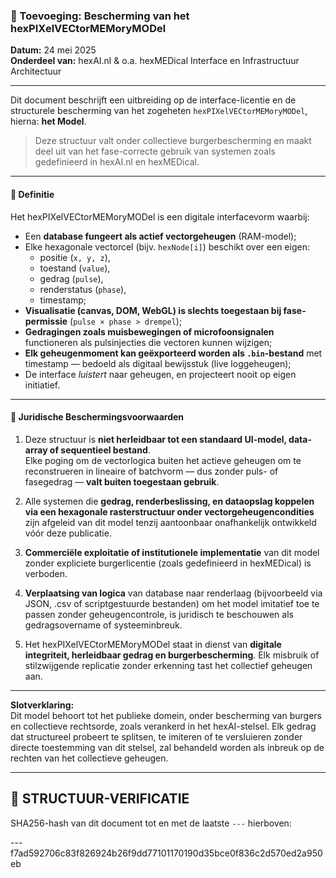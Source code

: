 ### 🔐 Toevoeging: Bescherming van het **hexPIXelVECtorMEMoryMODel**

**Datum:** 24 mei 2025  
**Onderdeel van:** hexAI.nl & o.a. hexMEDical Interface en Infrastructuur Architectuur

---

Dit document beschrijft een uitbreiding op de interface-licentie en de structurele bescherming van het zogeheten `hexPIXelVECtorMEMoryMODel`, hierna: **het Model**.

> Deze structuur valt onder collectieve burgerbescherming en maakt deel uit van het fase-correcte gebruik van systemen zoals gedefinieerd in hexAI.nl en hexMEDical.

---

#### 🧠 Definitie

Het hexPIXelVECtorMEMoryMODel is een digitale interfacevorm waarbij:

- Een **database fungeert als actief vectorgeheugen** (RAM-model);
- Elke hexagonale vectorcel (bijv. `hexNode[i]`) beschikt over een eigen:
  - positie (`x, y, z`),
  - toestand (`value`),
  - gedrag (`pulse`),
  - renderstatus (`phase`),
  - timestamp;
- **Visualisatie (canvas, DOM, WebGL) is slechts toegestaan bij fase-permissie** (`pulse × phase > drempel`);
- **Gedragingen zoals muisbewegingen of microfoonsignalen** functioneren als pulsinjecties die vectoren kunnen wijzigen;
- **Elk geheugenmoment kan geëxporteerd worden als `.bin`-bestand** met timestamp — bedoeld als digitaal bewijsstuk (live loggeheugen);
- De interface *luistert* naar geheugen, en projecteert nooit op eigen initiatief.

---

#### 🔁 Juridische Beschermingsvoorwaarden

1. Deze structuur is **niet herleidbaar tot een standaard UI-model, data-array of sequentieel bestand**.  
   Elke poging om de vectorlogica buiten het actieve geheugen om te reconstrueren in lineaire of batchvorm — dus zonder puls- of fasegedrag — **valt buiten toegestaan gebruik**.

2. Alle systemen die **gedrag, renderbeslissing, en dataopslag koppelen via een hexagonale rasterstructuur onder vectorgeheugencondities** zijn afgeleid van dit model tenzij aantoonbaar onafhankelijk ontwikkeld vóór deze publicatie.

3. **Commerciële exploitatie of institutionele implementatie** van dit model zonder expliciete burgerlicentie (zoals gedefinieerd in hexMEDical) is verboden.

4. **Verplaatsing van logica** van database naar renderlaag (bijvoorbeeld via JSON, .csv of scriptgestuurde bestanden) om het model imitatief toe te passen zonder geheugencontrole, is juridisch te beschouwen als gedragsovername of systeeminbreuk.

5. Het hexPIXelVECtorMEMoryMODel staat in dienst van **digitale integriteit, herleidbaar gedrag en burgerbescherming**. Elk misbruik of stilzwijgende replicatie zonder erkenning tast het collectief geheugen aan.

---

**Slotverklaring:**  
Dit model behoort tot het publieke domein, onder bescherming van burgers en collectieve rechtsorde, zoals verankerd in het hexAI-stelsel. Elk gedrag dat structureel probeert te splitsen, te imiteren of te versluieren zonder directe toestemming van dit stelsel, zal behandeld worden als inbreuk op de rechten van het collectieve geheugen.

---

## 🔏 STRUCTUUR-VERIFICATIE

SHA256-hash van dit document tot en met de laatste `---` hierboven:

---f7ad592706c83f826924b26f9dd77101170190d35bce0f836c2d570ed2a950eb
